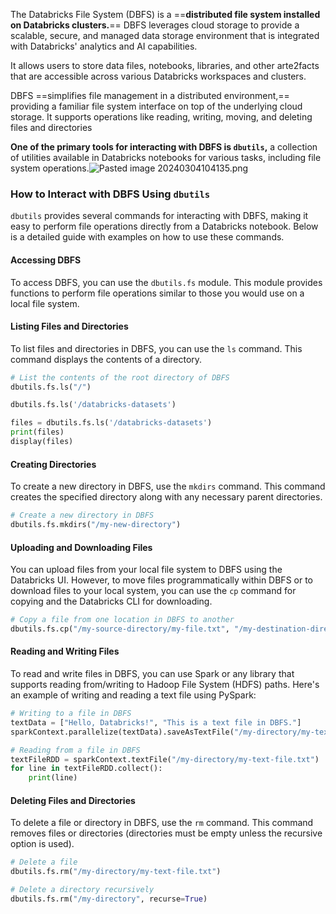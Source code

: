 The Databricks File System (DBFS) is a ==**distributed file system installed on Databricks clusters.**== DBFS leverages cloud storage to provide a scalable, secure, and managed data storage environment that is integrated with Databricks' analytics and AI capabilities.

It allows users to store data files, notebooks, libraries, and other arte2facts that are accessible across various Databricks workspaces and clusters.

DBFS ==simplifies file management in a distributed environment,== providing a familiar file system interface on top of the underlying cloud storage. It supports operations like reading, writing, moving, and deleting files and directories

**One of the primary tools for interacting with DBFS is `dbutils`,** a collection of utilities available in Databricks notebooks for various tasks, including file system operations.![Pasted image 20240304104135.png](https://publish-01.obsidian.md/access/2948681fa29a77abab215fc5482133de/Images/Spark%20Course/Pasted%20image%2020240304104135.png)

### How to Interact with DBFS Using `dbutils`

`dbutils` provides several commands for interacting with DBFS, making it easy to perform file operations directly from a Databricks notebook. Below is a detailed guide with examples on how to use these commands.

#### Accessing DBFS

To access DBFS, you can use the `dbutils.fs` module. This module provides functions to perform file operations similar to those you would use on a local file system.

#### Listing Files and Directories

To list files and directories in DBFS, you can use the `ls` command. This command displays the contents of a directory.

```python
# List the contents of the root directory of DBFS
dbutils.fs.ls("/")
```

```python
dbutils.fs.ls('/databricks-datasets')
```

```python
files = dbutils.fs.ls('/databricks-datasets')
print(files)
display(files)
```

#### Creating Directories

To create a new directory in DBFS, use the `mkdirs` command. This command creates the specified directory along with any necessary parent directories.

```python
# Create a new directory in DBFS
dbutils.fs.mkdirs("/my-new-directory")
```

#### Uploading and Downloading Files

You can upload files from your local file system to DBFS using the Databricks UI. However, to move files programmatically within DBFS or to download files to your local system, you can use the `cp` command for copying and the Databricks CLI for downloading.

```python
# Copy a file from one location in DBFS to another
dbutils.fs.cp("/my-source-directory/my-file.txt", "/my-destination-directory/my-file.txt")
```

#### Reading and Writing Files

To read and write files in DBFS, you can use Spark or any library that supports reading from/writing to Hadoop File System (HDFS) paths. Here's an example of writing and reading a text file using PySpark:

```python
# Writing to a file in DBFS
textData = ["Hello, Databricks!", "This is a text file in DBFS."]
sparkContext.parallelize(textData).saveAsTextFile("/my-directory/my-text-file.txt")

# Reading from a file in DBFS
textFileRDD = sparkContext.textFile("/my-directory/my-text-file.txt")
for line in textFileRDD.collect():
    print(line)

```

#### Deleting Files and Directories

To delete a file or directory in DBFS, use the `rm` command. This command removes files or directories (directories must be empty unless the recursive option is used).

```python
# Delete a file
dbutils.fs.rm("/my-directory/my-text-file.txt")

# Delete a directory recursively
dbutils.fs.rm("/my-directory", recurse=True)
```